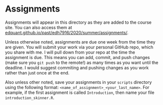 # Assignments

Assignments will appear in this directory as they are added to the
course site. You can also access them at
[edquant.github.io/past/edh7916/2020/summer/assignments/](https://edquant.github.io/past/edh7916/2020/summer/assignments/).

Unless otherwise noted, assignments are due one week from the time
they are given. You will submit your work via your personal GitHub
repo, which you share with me. I will pull down from your repo at the
time the assignment is due. This means you can add, commit, and push
changes (make sure you `git push` to the remote!) as many times as you
want until the deadline. I would suggest commiting and pushing changes
as you work rather than just once at the end.

Also unless other noted, save your assignments in your `scripts`
directory using the following format:
`<name_of_assignment>_<your_last_name>`. For example, if the first
assignment is called `Introduction`, then name your file
`introduction_skinner.R`.
